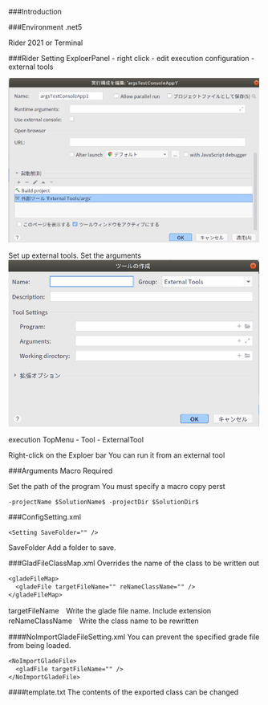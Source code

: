 ###Introduction

###Environment
.net5

Rider 2021 or Terminal


###Rider Setting
ExploerPanel - right click - edit execution configuration - external tools

![alt text](./readMe/1.png)

Set up external tools. Set the arguments
![alt text](./readMe/3.png)

execution
TopMenu - Tool - ExternalTool

Right-click on the Exploer bar
You can run it from an external tool

###Arguments Macro Required

Set the path of the program
You must specify a macro
copy perst

```Rider arguments macro require
-projectName $SolutionName$ -projectDir $SolutionDir$
```

###ConfigSetting.xml
```
<Setting SaveFolder="" />
```
SaveFolder Add a folder to save.

###GladFileClassMap.xml
Overrides the name of the class to be written out

```
<gladeFileMap>
  <gladeFile targetFileName="" reNameClassName="" />
</gladeFileMap>
```
targetFileName　Write the glade file name. Include extension
reNameClassName　Write the class name to be rewritten

####NoImportGladeFileSetting.xml
You can prevent the specified grade file from being loaded.

```
<NoImportGladeFile>
  <gladFile targetFileName="" />
</NoImportGladeFile>
```
####template.txt
The contents of the exported class can be changed





